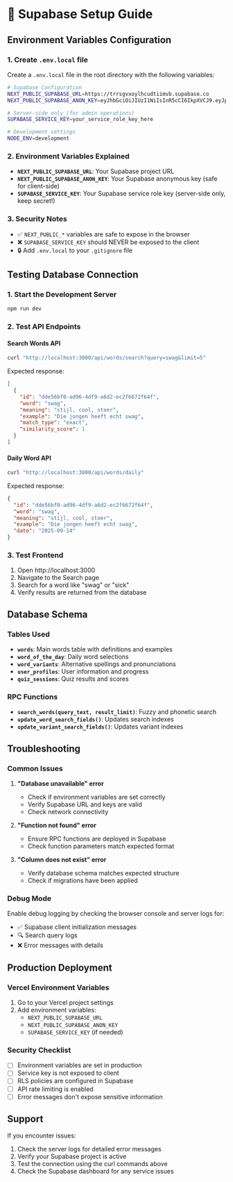 # 🔧 Supabase Setup Guide

## Environment Variables Configuration

### 1. Create `.env.local` file

Create a `.env.local` file in the root directory with the following variables:

```bash
# Supabase Configuration
NEXT_PUBLIC_SUPABASE_URL=https://trrsgvxoylhcudtiimvb.supabase.co
NEXT_PUBLIC_SUPABASE_ANON_KEY=eyJhbGciOiJIUzI1NiIsInR5cCI6IkpXVCJ9.eyJpc3MiOiJzdXBhYmFzZSIsInJlZiI6InRycnNndnhveWxoY3VkdGlpbXZiIiwicm9sZSI6ImFub24iLCJpYXQiOjE3NTYxOTQ3OTIsImV4cCI6MjA3MTc3MDc5Mn0.PG4cDu5UVUwE4Kp7NejdTcxdJDypkpdpQSO97Ipl8kQ

# Server-side only (for admin operations)
SUPABASE_SERVICE_KEY=your_service_role_key_here

# Development settings
NODE_ENV=development
```

### 2. Environment Variables Explained

- **`NEXT_PUBLIC_SUPABASE_URL`**: Your Supabase project URL
- **`NEXT_PUBLIC_SUPABASE_ANON_KEY`**: Your Supabase anonymous key (safe for client-side)
- **`SUPABASE_SERVICE_KEY`**: Your Supabase service role key (server-side only, keep secret!)

### 3. Security Notes

- ✅ `NEXT_PUBLIC_*` variables are safe to expose in the browser
- ❌ `SUPABASE_SERVICE_KEY` should NEVER be exposed to the client
- 🔒 Add `.env.local` to your `.gitignore` file

## Testing Database Connection

### 1. Start the Development Server

```bash
npm run dev
```

### 2. Test API Endpoints

#### Search Words API
```bash
curl "http://localhost:3000/api/words/search?query=swag&limit=5"
```

Expected response:
```json
[
  {
    "id": "dde56bf0-ad96-4df9-a6d2-ec2f6672f64f",
    "word": "swag",
    "meaning": "stijl, cool, stoer",
    "example": "Die jongen heeft echt swag",
    "match_type": "exact",
    "similarity_score": 1
  }
]
```

#### Daily Word API
```bash
curl "http://localhost:3000/api/words/daily"
```

Expected response:
```json
{
  "id": "dde56bf0-ad96-4df9-a6d2-ec2f6672f64f",
  "word": "swag",
  "meaning": "stijl, cool, stoer",
  "example": "Die jongen heeft echt swag",
  "date": "2025-09-14"
}
```

### 3. Test Frontend

1. Open http://localhost:3000
2. Navigate to the Search page
3. Search for a word like "swag" or "sick"
4. Verify results are returned from the database

## Database Schema

### Tables Used

- **`words`**: Main words table with definitions and examples
- **`word_of_the_day`**: Daily word selections
- **`word_variants`**: Alternative spellings and pronunciations
- **`user_profiles`**: User information and progress
- **`quiz_sessions`**: Quiz results and scores

### RPC Functions

- **`search_words(query_text, result_limit)`**: Fuzzy and phonetic search
- **`update_word_search_fields()`**: Updates search indexes
- **`update_variant_search_fields()`**: Updates variant indexes

## Troubleshooting

### Common Issues

1. **"Database unavailable" error**
   - Check if environment variables are set correctly
   - Verify Supabase URL and keys are valid
   - Check network connectivity

2. **"Function not found" error**
   - Ensure RPC functions are deployed in Supabase
   - Check function parameters match expected format

3. **"Column does not exist" error**
   - Verify database schema matches expected structure
   - Check if migrations have been applied

### Debug Mode

Enable debug logging by checking the browser console and server logs for:
- ✅ Supabase client initialization messages
- 🔍 Search query logs
- ❌ Error messages with details

## Production Deployment

### Vercel Environment Variables

1. Go to your Vercel project settings
2. Add environment variables:
   - `NEXT_PUBLIC_SUPABASE_URL`
   - `NEXT_PUBLIC_SUPABASE_ANON_KEY`
   - `SUPABASE_SERVICE_KEY` (if needed)

### Security Checklist

- [ ] Environment variables are set in production
- [ ] Service key is not exposed to client
- [ ] RLS policies are configured in Supabase
- [ ] API rate limiting is enabled
- [ ] Error messages don't expose sensitive information

## Support

If you encounter issues:

1. Check the server logs for detailed error messages
2. Verify your Supabase project is active
3. Test the connection using the curl commands above
4. Check the Supabase dashboard for any service issues
